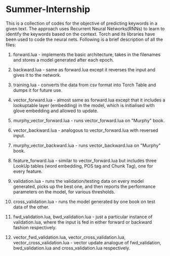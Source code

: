 # Summer-Internship
This is a collection of codes for the objective of predicting keywords in a given text. The approach uses Recurrent Neural Networks(RNNs) to learn to identify the keywords based on the context. Torch and its libraries have been used to code the neural nets. Following is a brief description of all the files:

1. forward.lua - implements the basic architecture, takes in the filenames and stores a model generated after each epoch.

2. backward.lua - same as forward.lua except it reverses the input and gives it to the network.

3. training.lua - converts the data from csv format into Torch Table and dumps it for future use.

4. vector_forward.lua - almost same as forward.lua except that it includes a lookuptable layer (embedding) in the model, which is initialised with glove embedding and allowed to update.

5. murphy_vector_forward.lua - runs vector_forward.lua on "Murphy" book.

6. vector_backward.lua - analogous to vector_forward.lua with reversed input.

7. murphy_vector_backward.lua - runs vector_backward.lua on "Murphy" book.

8. feature_forward.lua - similar to vector_forward.lua but includes three LookUp tables (word embedding, POS tag and Chunk Tag), one for every feature.

9. validation.lua - runs the validation/testing data on every model generated, picks up the best one, and then reports the performance parameters on the model, for various thresholds.

10. cross_validation.lua - runs the model generated by one book on test data of the other.

11. fwd_validation.lua, bwd_validation.lua - just a particular instance of validation.lua, where the input is fed in either forward or backward fashion respectively.

12. vector_fwd_validation.lua, vector_cross_validation.lua, vector_cross_validation.lua - vector update analogue of fwd_validation, bwd_validation.lua and cross_validation.lua respectively.
